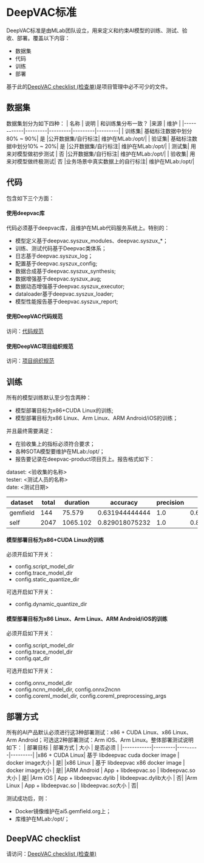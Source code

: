 # DeepVAC标准
DeepVAC标准是由MLab团队设立，用来定义和约束AI模型的训练、测试、验收、部署。覆盖以下内容：
- 数据集
- 代码
- 训练
- 部署

基于此的[DeepVAC checklist (检查单)](./deepvac_checklist.md)是项目管理中必不可少的文件。

## 数据集
数据集划分为如下四种：
|  名称      |  说明   | 和训练集分布一致？  |来源 | 维护 |
|------------|---------|---------|---------|---------|
| 训练集| 基础标注数据中划分80% ~ 90%| 是 |公开数据集/自行标注| 维护在MLab:/opt/|
| 验证集| 基础标注数据中划分10% ~ 20%| 是 |公开数据集/自行标注| 维护在MLab:/opt/|
| 测试集| 用来对模型做初步测试   | 否 |公开数据集/自行标注| 维护在MLab:/opt/|
| 验收集| 用来对模型做终极测试| 否 |业务场景中真实数据上的自行标注| 维护在MLab:/opt/|

## 代码
包含如下三个方面：
#### 使用deepvac库
代码必须基于deepvac库，且维护在MLab代码服务系统上。特别的：
- 模型定义基于deepvac.syszux_modules、deepvac.syszux_*；
- 训练、测试代码基于Deepvac类体系；
- 日志基于deepvac.syszux_log；
- 配置基于deepvac.syszux_config;
- 数据合成基于deepvac.syszux_synthesis;
- 数据增强基于deepvac.syszux_aug;
- 数据动态增强基于deepvac.syszux_executor;
- dataloader基于deepvac.syszux_loader;
- 模型性能报告基于deepvac.syszux_report;

#### 使用DeepVAC代码规范
访问：[代码规范](./code_standard.md)

#### 使用DeepVAC项目组织规范
访问：[项目组织规范](./arch.md)


## 训练
所有的模型训练默认至少包含两种：
- 模型部署目标为x86+CUDA Linux的训练;
- 模型部署目标为x86 Linux、Arm Linux、ARM Android/iOS的训练；

并且最终需要满足：
- 在验收集上的指标必须符合要求；
- 各种SOTA模型要维护在MLab:/opt/；
- 报告要记录在deepvac-product项目页上。报告格式如下： 

dataset: <验收集的名称>  
tester: <测试人员的名称>  
date: <测试日期>

|dataset|total|duration|accuracy|precision|recall|miss|error|
|--|--|--|--|--|--|--|--|
|gemfield|144|75.579|0.631944444444|1.0|0.631944444444|0.118055555556|0.368055555556|
|self|2047|1065.102|0.829018075232|1.0|0.829018075232|0.0229604298974|0.170981924768|

#### 模型部署目标为x86+CUDA Linux的训练
必须开启如下开关：
- config.script_model_dir
- config.trace_model_dir
- config.static_quantize_dir

可选开启如下开关：
- config.dynamic_quantize_dir

#### 模型部署目标为x86 Linux、Arm Linux、ARM Android/iOS的训练
必须开启如下开关：
- config.script_model_dir
- config.trace_model_dir
- config.qat_dir

可选开启如下开关：
- config.onnx_model_dir
- config.ncnn_model_dir, config.onnx2ncnn
- config.coreml_model_dir, config.coreml_preprocessing_args

## 部署方式
所有的AI产品默认必须进行这3种部署测试：x86 + CUDA Linux、x86 Linux、 Arm Android；可选这2种部署测试：Arm iOS、Arm Linux。整体部署测试说明如下：
|  部署目标  | 部署方式 | 大小 | 是否必须   | 
|------------|---------|---------|---------|
|x86 + CUDA Linux| 基于 libdeepvac cuda docker image | docker image大小 | 是|
|x86 Linux   | 基于 libdeepvac x86 docker image | docker image大小 | 是|
|ARM Android | App + libdeepvac.so | libdeepvac.so大小 | 是|
|Arm iOS     | App + libdeepvac.dylib | libdeepvac.dylib大小 | 否|
|Arm Linux   | App + libdeepvac.so | libdeepvac.so大小 | 否|

测试成功后，则：
- Docker镜像维护在ai5.gemfield.org上；
- 库维护在MLab:/opt/；

## DeepVAC checklist
请访问：[DeepVAC checklist (检查单)](./deepvac_checklist.md)

